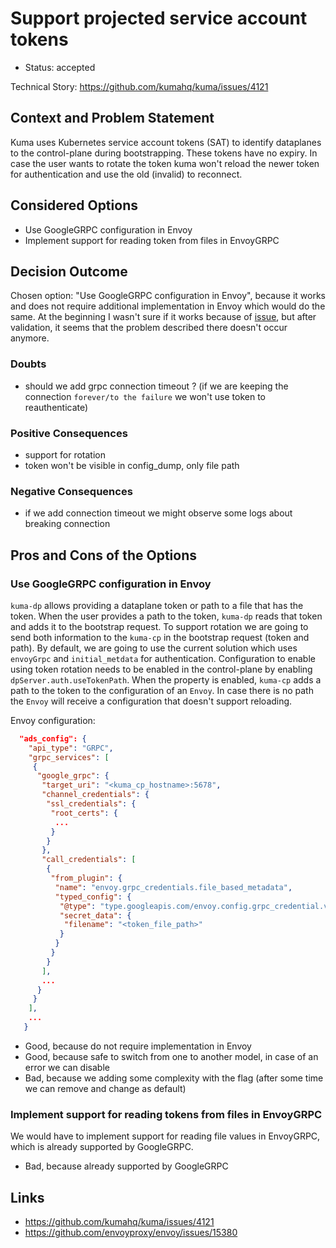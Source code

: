 # Support projected service account tokens

* Status: accepted

Technical Story: https://github.com/kumahq/kuma/issues/4121

## Context and Problem Statement

Kuma uses Kubernetes service account tokens (SAT) to identify dataplanes to the control-plane during bootstrapping. These tokens have no expiry. In case the user wants to rotate the token kuma won't reload the newer token for authentication and use the old (invalid) to reconnect.

## Considered Options

* Use GoogleGRPC configuration in Envoy
* Implement support for reading token from files in EnvoyGRPC

## Decision Outcome

Chosen option: "Use GoogleGRPC configuration in Envoy", because it works and does not require additional implementation in Envoy which would do the same. At the beginning I wasn't sure if it works because of [issue](https://github.com/envoyproxy/envoy/issues/15380), but after validation, it seems that the problem described there doesn't occur anymore.

### Doubts
* should we add grpc connection timeout ? (if we are keeping the connection `forever/to the failure` we won't use token to reauthenticate)

### Positive Consequences

* support for rotation
* token won't be visible in config_dump, only file path

### Negative Consequences

* if we add connection timeout we might observe some logs about breaking connection

## Pros and Cons of the Options

### Use GoogleGRPC configuration in Envoy

`kuma-dp` allows providing a dataplane token or path to a file that has the token. When the user provides a path to the token, `kuma-dp` reads that token and adds it to the bootstrap request. To support rotation we are going to send both information to the `kuma-cp` in the bootstrap request (token and path). By default, we are going to use the current solution which uses `envoyGrpc` and `initial_metdata` for authentication. Configuration to enable using token rotation needs to be enabled in the control-plane by enabling `dpServer.auth.useTokenPath`. When the property is enabled, `kuma-cp` adds a path to the token to the configuration of an `Envoy`. In case there is no path the `Envoy` will receive a configuration that doesn't support reloading.

Envoy configuration:
```json
  "ads_config": {
    "api_type": "GRPC",
    "grpc_services": [
     {
      "google_grpc": {
       "target_uri": "<kuma_cp_hostname>:5678",
       "channel_credentials": {
        "ssl_credentials": {
         "root_certs": {
          ...
         }
        }
       },
       "call_credentials": [
        {
         "from_plugin": {
          "name": "envoy.grpc_credentials.file_based_metadata",
          "typed_config": {
           "@type": "type.googleapis.com/envoy.config.grpc_credential.v3.FileBasedMetadataConfig",
           "secret_data": {
            "filename": "<token_file_path>"
           }
          }
         }
        }
       ],
       ...
      }
     }
    ],
    ...
   }
```

* Good, because do not require implementation in Envoy
* Good, because safe to switch from one to another model, in case of an error we can disable
* Bad, because we adding some complexity with the flag (after some time we can remove and change as default)

### Implement support for reading tokens from files in EnvoyGRPC

We would have to implement support for reading file values in EnvoyGRPC, which is already supported by GoogleGRPC.

* Bad, because already supported by GoogleGRPC

## Links

* https://github.com/kumahq/kuma/issues/4121
* https://github.com/envoyproxy/envoy/issues/15380
